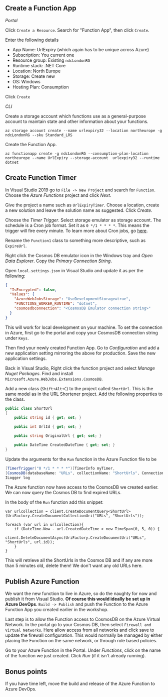 ## Create a Function App

*_Portal_*

Click `Create a Resource`. Search for "Function App", then click `Create`. 

Enter the following details
- App Name: UrlExpiry (which again has to be unique across Azure)
- Subscription: You current one
- Resource group: Existing `ndcLondonRG`
- Runtime stack: .NET Core
- Location: North Europe
- Storage: Create new
- OS: Windows
- Hosting Plan: Consumption

Click `Create`

*_CLI_*

Create a storage account which functions use as a general-purpose account to maintain state and other information about your functions.

`az storage account create --name urlexpiry32 --location northeurope -g ndcLondonRG --sku Standard_LRS` 

Create the Function App.

`az functionapp create -g ndcLondonRG --consumption-plan-location northeurope --name UrlExpiry --storage-account  urlexpiry32 --runtime dotnet`

## Create Function Timer 

In Visual Studio 2019 go to `File -> New Project` and search for `Function`. Choose the *Azure Functions* project and click *Next*. 

Give the project a name such as `UrlExpiryTimer`. Choose a location, create a new solution and leave the solution name as suggested. Click *Create*.

Choose the *Timer Trigger*. Select storage emulator as storage account. The schedule is a Cron job format. Set it as `0 */1 * * * *`. This means the trigger will fire every minute. To learn more about Cron jobs, go [here](https://www.ostechnix.com/a-beginners-guide-to-cron-jobs/).

Rename the `Function1` class to something more descriptive, such as `ExpireUrl`.

Right click the Cosmos DB emulator icon in the Windows tray and *Open Data Explorer*. Copy the *Primary Connection String*.

Open `local.settings.json` in Visual Studio and update it as per the following:

~~~~json
{
  "IsEncrypted": false,
  "Values": {
    "AzureWebJobsStorage": "UseDevelopmentStorage=true",
    "FUNCTIONS_WORKER_RUNTIME": "dotnet",
    "cosmosdbconnection": "<CosmosDB Emulator connection string>"
  }
}
~~~~

This will work for local development on your machine. To set the connection in Azure, first go to the portal and copy your CosmosDB connection string under `Keys`. 

Then find your newly created Function App. Go to *Configuration* and add a new application setting mirroring the above for production. Save the new application settings.

Back in Visual Studio, Right click the function project and select *Manage Nuget Packages*. Find and install `Microsoft.Azure.WebJobs.Extensions.CosmosDB`.

Add a new class (`Shift+Alt+C`) to the project called `ShortUrl`. This is the same model as in the URL Shortener project. Add the following properties to the class.

````c#
public class ShortUrl
{
    public string id { get; set; }

    public int UrlId { get; set; }

    public string OriginalUrl { get; set; }

    public DateTime CreatedDateTime { get; set; }
}
````

Update the arguments for the `Run` function in the Azure Function file to be 

~~~~c#
[TimerTrigger("0 */1 * * * *")]TimerInfo myTimer,
[CosmosDB(databaseName: "URLs", collectionName: "ShortUrls", ConnectionStringSetting = "cosmosdbconnection")] DocumentClient client, 
ILogger log
~~~~

The Azure function now have access to the CosmosDB we created earlier. We can now query the Cosmos DB to find expired URLs.

In the body of the `Run` function add this snippet:

````
var urlcollection = client.CreateDocumentQuery<ShortUrl>(UriFactory.CreateDocumentCollectionUri("URLs", "ShortUrls"));

foreach (var url in urlcollection){
    if (DateTime.Now - url.CreatedDateTime > new TimeSpan(0, 5, 0)) {
        client.DeleteDocumentAsync(UriFactory.CreateDocumentUri("URLs", "ShortUrls", url.id));
    }
}
````

This will retrieve all the ShortUrls in the Cosmos DB and if any are more than 5 minutes old, delete them! We don't want any old URLs here. 

## Publish Azure Function

We want the new function to live in Azure, so do the naughty for now and publish it from Visual Studio. **Of course this would ideally be set up in Azure DevOps**. `Build -> Publish` and push the Function to the Azure Function App you created earlier in the workshop. 

Last step is to allow the Function access to CosmosDB on the Azure Virtual Network. In the portal go to your Cosmos DB, then select `Firewall and Virtual Networks`. Here allow access from all networks and click save to update the firewall configuration. This would normally be managed by either placing the Function on the same network, or through role based policies. 

Go to your Azure Function in the Portal. Under *Functions*, click on the name of the function we just created. Click *Run* (if it isn't already running).

## Bonus points

If you have time left, move the build and release of the Azure Function to Azure DevOps. 